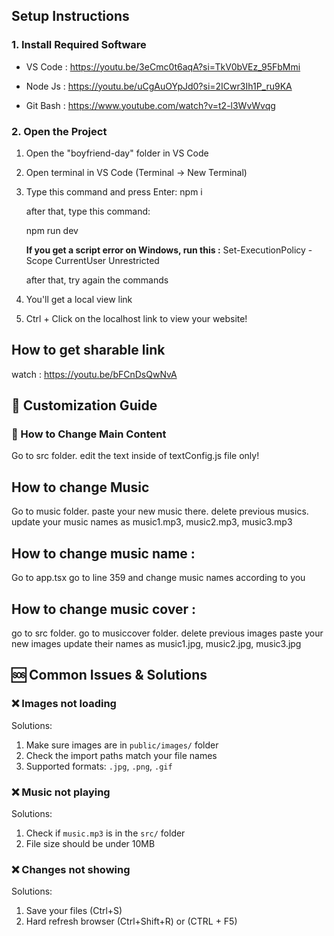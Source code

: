 ## Setup Instructions

### 1. Install Required Software

- VS Code : https://youtu.be/3eCmc0t6aqA?si=TkV0bVEz_95FbMmi

- Node Js : https://youtu.be/uCgAuOYpJd0?si=2ICwr3Ih1P_ru9KA

- Git Bash : https://www.youtube.com/watch?v=t2-l3WvWvqg

### 2. Open the Project
1. Open the "boyfriend-day" folder in VS Code

2. Open terminal in VS Code (Terminal → New Terminal)

4. Type this command and press Enter:
   npm i

   after that, type this command: 

   npm run dev

   **If you get a script error on Windows, run this :**
 Set-ExecutionPolicy -Scope CurrentUser Unrestricted
  

   after that, try again the commands

5. You'll get a local view link
6. Ctrl + Click on the localhost link to view your website!

## How to get sharable link
watch : https://youtu.be/bFCnDsQwNvA

## 🎨 Customization Guide

### 📝 How to Change Main Content

Go to src folder. 
edit the text inside of textConfig.js file only!

## How to change Music 
Go to music folder. 
paste your new music there.
delete previous musics.
update your music names as music1.mp3, music2.mp3, music3.mp3

## How to change music name :
Go to app.tsx
go to line 359 and change music names according to you

## How to change music cover :
go to src folder. go to musiccover folder. 
delete previous images
paste your new images
update their names as music1.jpg, music2.jpg, music3.jpg

## 🆘 Common Issues & Solutions

### ❌ Images not loading
Solutions:
1. Make sure images are in `public/images/` folder
2. Check the import paths match your file names
3. Supported formats: `.jpg`, `.png`, `.gif`

### ❌ Music not playing
Solutions:
1. Check if `music.mp3` is in the `src/` folder
3. File size should be under 10MB

### ❌ Changes not showing
Solutions:
1. Save your files (Ctrl+S)
3. Hard refresh browser (Ctrl+Shift+R) or (CTRL + F5)